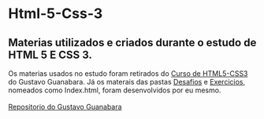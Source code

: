 # Html-5-Css-3

<div><h2>Materias utilizados e criados durante o estudo de HTML 5 E CSS 3.</h2></div>
<div>Os materias usados no estudo foram retirados do <a href="https://github.com/gustavoguanabara/html-css.git">Curso de HTML5-CSS3</a> do Gustavo Guanabara.
Já os materais das pastas <a href="https://github.com/Luiz-Eduardo-BL/Html-5-Css-3/tree/main/Arquivos/Desafios">Desafios</a> e <a href="https://github.com/Luiz-Eduardo-BL/Html-5-Css-3/tree/main/Arquivos/Exercicios">Exercicios</a>, nomeados como Index.html, foram desenvolvidos por eu mesmo.</div>
</br>
<a href="https://github.com/gustavoguanabara">Repositorio do Gustavo Guanabara</a>

